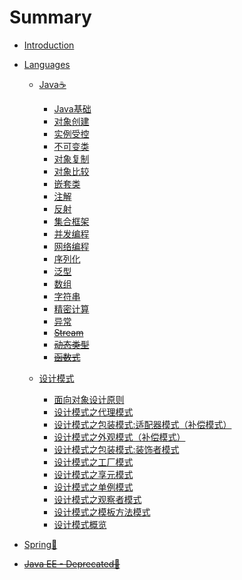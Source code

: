 # Summary

* [Introduction](README.md)

* [Languages](_drafts/Languages/README.md)

  * [Java☕](_drafts/Languages/Java/README.md)

    * [Java基础](_drafts/Languages/Java/JavaFundamental.md)
    * [对象创建](_drafts/Languages/Java/ObjectCreation.md)
    * [实例受控](_drafts/Languages/Java/InstanceControlledClass.md)
    * [不可变类](_drafts/Languages/Java/ImmutableClass.md)
    * [对象复制](_drafts/Languages/Java/ObjectCopy.md)
    * [对象比较](_drafts/Languages/Java/ObjectComparison.md)
    * [嵌套类](_drafts/Languages/Java/NestedClass.md)
    * [注解](_drafts/Languages/Java/Annotation.md)
    * [反射](_drafts/Languages/Java/Reflection.md)
    * [集合框架](_drafts/Languages/Java/Collection.md)
    * [并发编程](_drafts/Languages/Java/Concurrency.md)
    * [网络编程](_drafts/Languages/Java/NWP.md)
    * [序列化](_drafts/Languages/Java/Serialization.md)
    * [泛型](_drafts/Languages/Java/Generics.md)
    * [数组](_drafts/Languages/Java/Array.md)
    * [字符串](_drafts/Languages/Java/String.md)
    * [精密计算](_drafts/Languages/Java/PreciseCalculation.md)
    * [异常](_drafts/Languages/Java/Exception.md)
    * ~~[Stream](_drafts/Languages/Java/Stream.md)~~
    * ~~[动态类型](_drafts/Languages/Java/DynamicallyTyped.md)~~
    * ~~[函数式](_drafts/Languages/Java/Functional.md)~~

  * [设计模式](_drafts/Languages/DesignPattern/README.md)

    * [面向对象设计原则](_drafts/Languages/DesignPattern/ObjectOrientedDesignPrinciples.md)
    * [设计模式之代理模式](_drafts/Languages/DesignPattern/TheProxyPattern.md)
    * [设计模式之包装模式:适配器模式（补偿模式）](_drafts/Languages/DesignPattern/TheAdapterPattern.md)
    * [设计模式之外观模式（补偿模式）](_drafts/Languages/DesignPattern/TheFacadePattern.md)
    * [设计模式之包装模式:装饰者模式](_drafts/Languages/DesignPattern/TheDecoratorPattern.md)
    * [设计模式之工厂模式](_drafts/Languages/DesignPattern/TheFactoryPattern.md)
    * [设计模式之享元模式](_drafts/Languages/DesignPattern/TheFlyweightPattern.md)
    * [设计模式之单例模式](_drafts/Languages/DesignPattern/TheSingletonPattern.md)
    * [设计模式之观察者模式](_drafts/Languages/DesignPattern/TheObserverPattern.md)
    * [设计模式之模板方法模式](_drafts/Languages/DesignPattern/TheTemplateMethodPattern.md)
    * [设计模式概览](_drafts/Languages/DesignPattern/DesignPatternsOverview.md)

* [Spring🌿](_drafts/Spring/README.md)

* ~~[Java EE - Deprecated🚫](_drafts/JavaEE/README.md)~~

